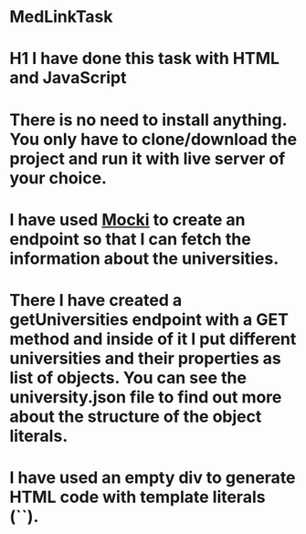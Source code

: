 # MedLinkTask

# H1 I have done this task with HTML and JavaScript

# There is no need to install anything. You only have to clone/download the project and run it with live server of your choice.

# I have used [Mocki](https://api.mocki.io) to create an endpoint so that I can fetch the information about the universities. 

# There I have created a getUniversities endpoint with a GET method and inside of it I put different universities and their properties as list of objects. You can see the university.json file to find out more about the structure of the object literals.

# I have used an empty div to generate HTML code with template literals (``).

